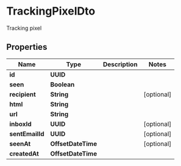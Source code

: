 

# TrackingPixelDto

Tracking pixel

## Properties

| Name | Type | Description | Notes |
|------------ | ------------- | ------------- | -------------|
|**id** | **UUID** |  |  |
|**seen** | **Boolean** |  |  |
|**recipient** | **String** |  |  [optional] |
|**html** | **String** |  |  |
|**url** | **String** |  |  |
|**inboxId** | **UUID** |  |  [optional] |
|**sentEmailId** | **UUID** |  |  [optional] |
|**seenAt** | **OffsetDateTime** |  |  [optional] |
|**createdAt** | **OffsetDateTime** |  |  |



